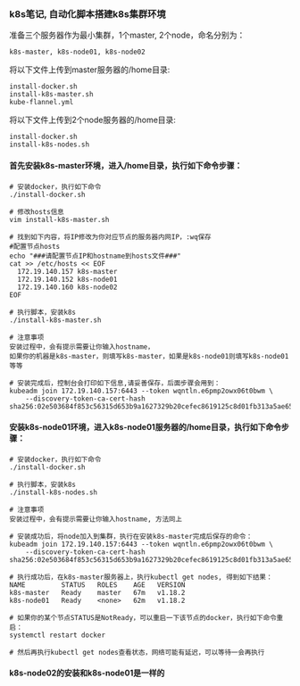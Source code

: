 ### k8s笔记, 自动化脚本搭建k8s集群环境

准备三个服务器作为最小集群，1个master, 2个node，命名分别为：
```
k8s-master, k8s-node01, k8s-node02
```

将以下文件上传到master服务器的/home目录:
```
install-docker.sh	
install-k8s-master.sh
kube-flannel.yml
```

将以下文件上传到2个node服务器的/home目录:
```
install-docker.sh	
install-k8s-nodes.sh
```

#### 首先安装k8s-master环境，进入/home目录，执行如下命令步骤：
```
# 安装docker，执行如下命令
./install-docker.sh

# 修改hosts信息
vim install-k8s-master.sh

# 找到如下内容，将IP修改为你对应节点的服务器内网IP，:wq保存
#配置节点hosts
echo "###请配置节点IP和hostname到hosts文件###"
cat >> /etc/hosts << EOF
  172.19.140.157 k8s-master
  172.19.140.152 k8s-node01
  172.19.140.160 k8s-node02
EOF

# 执行脚本，安装k8s
./install-k8s-master.sh

# 注意事项
安装过程中，会有提示需要让你输入hostname，
如果你的机器是k8s-master，则填写k8s-master，如果是k8s-node01则填写k8s-node01等等

# 安装完成后，控制台会打印如下信息,请妥善保存，后面步骤会用到：
kubeadm join 172.19.140.157:6443 --token wqntln.e6pmp2owx06t0bwm \
    --discovery-token-ca-cert-hash sha256:02e503684f853c56315d653b9a1627329b20cefec8619125c8d01fb313a5ae65 
```

#### 安装k8s-node01环境，进入k8s-node01服务器的/home目录，执行如下命令步骤：
```
# 安装docker，执行如下命令
./install-docker.sh

# 执行脚本，安装k8s
./install-k8s-nodes.sh

# 注意事项
安装过程中，会有提示需要让你输入hostname, 方法同上

# 安装成功后，将node加入到集群，执行在安装k8s-master完成后保存的命令：
kubeadm join 172.19.140.157:6443 --token wqntln.e6pmp2owx06t0bwm \
    --discovery-token-ca-cert-hash sha256:02e503684f853c56315d653b9a1627329b20cefec8619125c8d01fb313a5ae65 

# 执行成功后，在k8s-master服务器上，执行kubectl get nodes, 得到如下结果：
NAME         STATUS   ROLES    AGE   VERSION
k8s-master   Ready    master   67m   v1.18.2
k8s-node01   Ready    <none>   62m   v1.18.2

# 如果你的某个节点STATUS是NotReady，可以重启一下该节点的docker，执行如下命令重启：
systemctl restart docker

# 然后再执行kubectl get nodes查看状态，网络可能有延迟，可以等待一会再执行
```

#### k8s-node02的安装和k8s-node01是一样的

    






